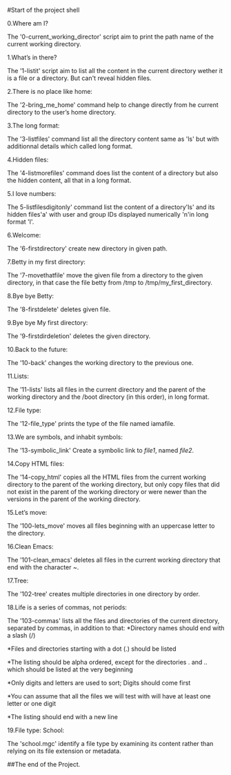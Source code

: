#Start of the project shell

0.Where am I?

The '0-current_working_director' script aim to print the path name of the current working directory.

1.What’s in there?

The '1-listit' script aim to list all the content in the current directory wether it is a file or a directory. But can't reveal hidden files.

2.There is no place like home:

The '2-bring_me_home' command help to change directly from he current directory to the  user’s home directory.

3.The long format:

The '3-listfiles' command list all the directory content same as 'ls' but with additionnal details which called long format.

4.Hidden files:

The '4-listmorefiles' command does list the content of a directory but also the hidden content, all that in a long format.

5.I love numbers:

The 5-listfilesdigitonly' command list the content of a directory'ls' and its hidden files'a' with user and group IDs displayed numerically 'n'in long format 'l'.

6.Welcome:

The '6-firstdirectory' create new directory in given path.

7.Betty in my first directory:

The '7-movethatfile' move the given file from a directory to the given directory, in that case the file betty from /tmp to /tmp/my_first_directory.

8.Bye bye Betty:

The '8-firstdelete' deletes given file.

9.Bye bye My first directory:

The '9-firstdirdeletion' deletes the given directory.

10.Back to the future:

The '10-back' changes the working directory to the previous one.

11.Lists:

The '11-lists' lists all files in the current directory and the parent of the working directory and the /boot directory (in this order), in long format.

12.File type:

The '12-file_type' prints the type of the file named iamafile.

13.We are symbols, and inhabit symbols:

The '13-symbolic_link' Create a symbolic link to *file1*, named *file2*.

14.Copy HTML files:

The '14-copy_html' copies all the HTML files from the current working directory to the parent of the working directory, but only copy files that did not exist in the parent of the working directory or were newer than the versions in the parent of the working directory.

15.Let’s move:

The '100-lets_move' moves all files beginning with an uppercase letter to the directory.

16.Clean Emacs:

The '101-clean_emacs' deletes all files in the current working directory that end with the character ~.

17.Tree:

The '102-tree' creates multiple directories in one directory by order.

18.Life is a series of commas, not periods:

The '103-commas' lists all the files and directories of the current directory, separated by commas, in addition to that:
*Directory names should end with a slash (/)

*Files and directories starting with a dot (.) should be listed

*The listing should be alpha ordered, except for the directories . and .. which should be listed at the very beginning

*Only digits and letters are used to sort; Digits should come first

*You can assume that all the files we will test with will have at least one letter or one digit

*The listing should end with a new line

19.File type: School:

The 'school.mgc' identify a file type by examining its content rather than relying on its file extension or metadata.

##The end of the Project.
